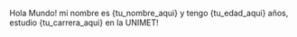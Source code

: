 Hola Mundo! mi nombre es {tu_nombre_aqui} y tengo {tu_edad_aqui} años, estudio {tu_carrera_aqui} en la UNIMET!